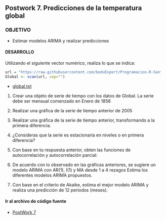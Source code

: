 ## Postwork 7. Predicciones de la temperatura global

### OBJETIVO

- Estimar modelos ARIMA y realizar predicciones

#### DESARROLLO
Utilizando el siguiente vector numérico, realiza lo que se indica:
```R
url = "https://raw.githubusercontent.com/beduExpert/Programacion-R-Santander-2022/main/Sesion-07/Data/global.txt"
Global <- scan(url, sep="")
```
- [global.txt](/global.txt)

1) Crear una objeto de serie de tiempo con los datos de Global. La serie debe ser mensual 
comenzado en Enero de 1856

2) Realizar una gráfica de la serie de tiempo anterior de 2005

3) Realizar una gráfica de la serie de tiempo anterior, transformando a la 
primera diferencia.

4) ¿Consideras que la serie es estacionaria en niveles o en primera diferencia?

5) Con base en tu respuesta anterior, obten las funciones de autocorrelación y autocorrelación parcial:

6) De acuerdo con lo observado en las gráficas anteriores, se sugiere un modelo ARIMA
con AR(1), I(1) y MA desde 1 a 4 rezagos Estima los diferentes modelos ARIMA propuestos.

7) Con base en el criterio de Akaike, estima el mejor modelo ARIMA y realiza una 
predicción de 12 periodos (meses).


#### Ir al archivo de código fuente
- [PostWork 7](https://github.com/alsolisc/Postworks/tree/main/src/PostWork7.R)
